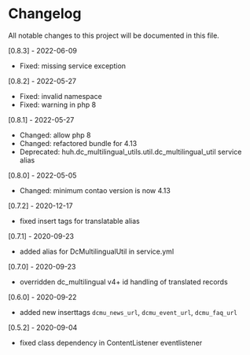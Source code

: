 # Changelog
All notable changes to this project will be documented in this file.

[0.8.3] - 2022-06-09
- Fixed: missing service exception

[0.8.2] - 2022-05-27
- Fixed: invalid namespace
- Fixed: warning in php 8

[0.8.1] - 2022-05-27
- Changed: allow php 8
- Changed: refactored bundle for 4.13
- Deprecated: huh.dc_multilingual_utils.util.dc_multilingual_util service alias

[0.8.0] - 2022-05-05
- Changed: minimum contao version is now 4.13

[0.7.2] - 2020-12-17
- fixed insert tags for translatable alias

[0.7.1] - 2020-09-23
- added alias for DcMultilingualUtil in service.yml

[0.7.0] - 2020-09-23
- overridden dc_multilingual v4+ id handling of translated records

[0.6.0] - 2020-09-22
- added new inserttags `dcmu_news_url`, `dcmu_event_url`, `dcmu_faq_url`

[0.5.2] - 2020-09-04
- fixed class dependency in ContentListener eventlistener
